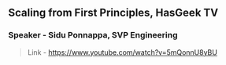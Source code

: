 ## Scaling from First Principles, HasGeek TV
### Speaker - Sidu Ponnappa, SVP Engineering

>Link - https://www.youtube.com/watch?v=5mQonnU8yBU
